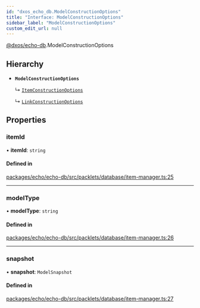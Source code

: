 ```yaml
---
id: "dxos_echo_db.ModelConstructionOptions"
title: "Interface: ModelConstructionOptions"
sidebar_label: "ModelConstructionOptions"
custom_edit_url: null
---
```


[@dxos/echo-db](../modules/dxos_echo_db.md).ModelConstructionOptions

## Hierarchy

- **`ModelConstructionOptions`**

  ↳ [`ItemConstructionOptions`](dxos_echo_db.ItemConstructionOptions.md)

  ↳ [`LinkConstructionOptions`](dxos_echo_db.LinkConstructionOptions.md)

## Properties

### itemId

• **itemId**: `string`

#### Defined in

[packages/echo/echo-db/src/packlets/database/item-manager.ts:25](https://github.com/dxos/protocols/blob/c793f0fed/packages/echo/echo-db/src/packlets/database/item-manager.ts#L25)

___

### modelType

• **modelType**: `string`

#### Defined in

[packages/echo/echo-db/src/packlets/database/item-manager.ts:26](https://github.com/dxos/protocols/blob/c793f0fed/packages/echo/echo-db/src/packlets/database/item-manager.ts#L26)

___

### snapshot

• **snapshot**: `ModelSnapshot`

#### Defined in

[packages/echo/echo-db/src/packlets/database/item-manager.ts:27](https://github.com/dxos/protocols/blob/c793f0fed/packages/echo/echo-db/src/packlets/database/item-manager.ts#L27)
